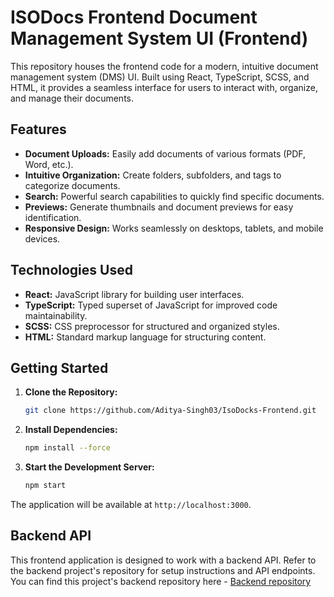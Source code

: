 # ISODocs Frontend Document Management System UI (Frontend)


This repository houses the frontend code for a modern, intuitive document management system (DMS) UI. Built using React, TypeScript, SCSS, and HTML, it provides a seamless interface for users to interact with, organize, and manage their documents.

## Features

* **Document Uploads:** Easily add documents of various formats (PDF, Word, etc.).
* **Intuitive Organization:** Create folders, subfolders, and tags to categorize documents.
* **Search:** Powerful search capabilities to quickly find specific documents.
* **Previews:** Generate thumbnails and document previews for easy identification.
* **Responsive Design:** Works seamlessly on desktops, tablets, and mobile devices.

## Technologies Used

* **React:** JavaScript library for building user interfaces.
* **TypeScript:** Typed superset of JavaScript for improved code maintainability.
* **SCSS:** CSS preprocessor for structured and organized styles.
* **HTML:** Standard markup language for structuring content.




## Getting Started

1. **Clone the Repository:** 
   ```bash
   git clone https://github.com/Aditya-Singh03/IsoDocks-Frontend.git
   ```

2. **Install Dependencies:**
   ```bash
   npm install --force
   ```

3. **Start the Development Server:**
   ```bash
   npm start
   ```

The application will be available at `http://localhost:3000`.

## Backend API

This frontend application is designed to work with a backend API. Refer to the backend project's repository for setup instructions and API endpoints.
You can find this project's backend repository here - 
[Backend repository](https://github.com/Aditya-Singh03/ISODocs-Back-End--FBTB.git)

